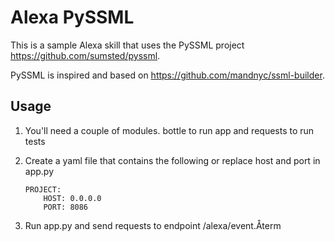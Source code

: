 # Alexa PySSML

This is a sample Alexa skill that uses the PySSML project https://github.com/sumsted/pyssml.

PySSML is inspired and based on https://github.com/mandnyc/ssml-builder.

## Usage

1. You'll need a couple of modules. bottle to run app and requests to run tests

2. Create a yaml file that contains the following or replace host and port in app.py

    ```
    PROJECT:
        HOST: 0.0.0.0
        PORT: 8086
    ```

3. Run app.py and send requests to endpoint /alexa/event.Återm